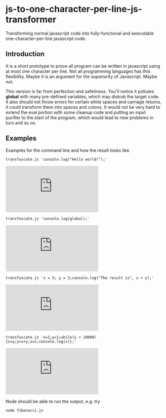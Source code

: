 # js-to-one-character-per-line-js-transformer
Transforming normal javascript code into fully-functional and executable one-character-per-line javascript code.

## Introduction

It is a short prototype to prove all program can be written in javascript using at most one character per line. Not all programming languages has this flexibility. Maybe it is an argument for the superiority of Javascript. Maybe not.

This version is far from perfection and safetiness. You'll notice it pollutes **global** with many pre-defined variables, which may distrub the target code. It also should not throw errors for certain white spaces and carriage returns, it could transform them into spaces and colons. It would not be very hard to extend the eval portion with some cleanup code and putting an input purifier to the start of the program, which would lead to new problems in turn and so on.

## Examples

Examples for the command line and how the result looks like.

```
transfuscate.js 'console.log("Hello world!");'
```

![hello_world.js](https://github.com/Lyapunov/js-to-one-character-per-line-js-transformer/blob/master/examples/hello_world.js)

```
transfuscate.js 'console.log(global);'
```
![printing_out_global.js](https://github.com/Lyapunov/js-to-one-character-per-line-js-transformer/blob/master/examples/printing_out_global.js)

```
transfuscate.js 'x = 5; y = 3;console.log("The result is", x + y);'
```

![adding_two_numbers.js](https://github.com/Lyapunov/js-to-one-character-per-line-js-transformer/blob/master/examples/adding_two_numbers.js)

```
transfuscate.js 'x=1;y=1;while(y < 10000){z=y;y=x+y;x=z;console.log(x)};'
```

![fibonacci.js](https://github.com/Lyapunov/js-to-one-character-per-line-js-transformer/blob/master/examples/fibonacci.js)

Node should be able to run the output, e.g. try

```
node fibonacci.js
```
